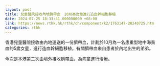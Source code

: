 ```yaml
---
layout: post
title: 兒童醫院接收內地臍帶血　10月為女童進行造血幹細胞移植
date: 2024-07-25 18:33:41.000000000 +08:00
link: https://news.rthk.hk/rthk/ch/component/k2/1763147-20240725.htm
categories: rthk
---
```


香港兒童醫院接收由內地運送的一份臍帶血，計劃於10月為一名患重型地中海貧血的5歲女童，進行造血幹細胞移植。有關臍帶血來自患者於內地出生的弟弟。 

今次是本港第二次由境外接收臍帶血，為病童進行治療。
